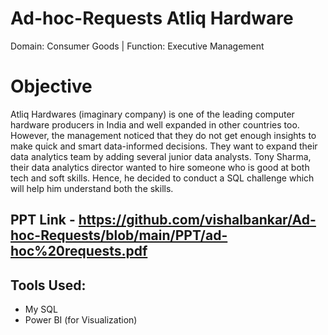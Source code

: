 # Ad-hoc-Requests Atliq Hardware
Domain:  Consumer Goods | Function: Executive Management

# Objective 
Atliq Hardwares (imaginary company) is one of the leading computer hardware producers in India and well expanded in other countries too.
However, the management noticed that they do not get enough insights to make quick and smart data-informed decisions. They want to expand their data analytics team by adding several junior data analysts. Tony Sharma, their data analytics director wanted to hire someone who is good at both tech and soft skills. Hence, he decided to conduct a SQL challenge which will help him understand both the skills.

## PPT Link - https://github.com/vishalbankar/Ad-hoc-Requests/blob/main/PPT/ad-hoc%20requests.pdf

##  **Tools Used:**
- My SQL
- Power BI (for Visualization)

